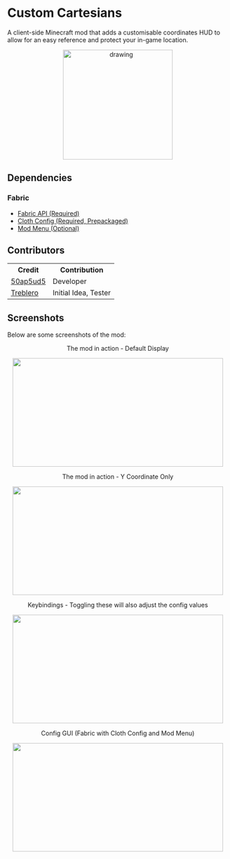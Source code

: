# Custom Cartesians

A client-side Minecraft mod that adds a customisable coordinates HUD to allow for an easy reference and protect your in-game location.

<div style="text-align:center;">
<p align="center">
<a href="https://www.curseforge.com/minecraft/mc-mods/custom-cartesians/files">
<img src="https://i.imgur.com/GY8CwIR.png" alt="drawing" width="250" height="250"/>
</a>
</p>
</div>

## Dependencies
### Fabric
- <a href="https://www.curseforge.com/minecraft/mc-mods/fabric-api">Fabric API (Required)</a>
- <a href="https://www.curseforge.com/minecraft/mc-mods/cloth-config">Cloth Config (Required, Prepackaged)</a>
- <a href="https://www.curseforge.com/minecraft/mc-mods/modmenu">Mod Menu (Optional)</a>

## Contributors
<table style="width:50%">
  <tr>
    <th>Credit</th>
    <th>Contribution</th>
  </tr>
  <tr>
    <td><a href="https://twitter.com/50ap5ud5">50ap5ud5</a></td>
    <td>Developer</td>
  </tr>
  <tr>
    <td><a href="http://twitch.tv/treblero">Treblero</a></td>
    <td>Initial Idea, Tester</td>
  </tr>
</table>

## Screenshots
Below are some screenshots of the mod:

<div style="text-align:center;">
The mod in action - Default Display
<p style="text-align:center;">
<img src="https://i.imgur.com/0QpRAI3.png" width="480" height="247">
</p>

The mod in action - Y Coordinate Only
<p style="text-align:center;">
<img src="https://i.imgur.com/PY0LF7t.png" width="480" height="247">
</p>


Keybindings - Toggling these will also adjust the config values
<p style="text-align:center;">
<img src="https://i.imgur.com/b9f1qXp.png" width="480" height="247">
</p>


Config GUI (Fabric with Cloth Config and Mod Menu)
<p style="text-align:center;">
<img src="https://i.imgur.com/2OG7nZK.png" width="480" height="247">
</p>